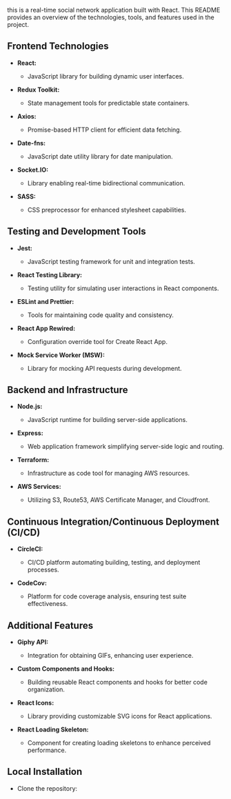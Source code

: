 

this is a real-time social network application built with React. This README provides an overview of the technologies, tools, and features used in the project.

## Frontend Technologies

- **React:**
  - JavaScript library for building dynamic user interfaces.

- **Redux Toolkit:**
  - State management tools for predictable state containers.

- **Axios:**
  - Promise-based HTTP client for efficient data fetching.

- **Date-fns:**
  - JavaScript date utility library for date manipulation.

- **Socket.IO:**
  - Library enabling real-time bidirectional communication.

- **SASS:**
  - CSS preprocessor for enhanced stylesheet capabilities.

## Testing and Development Tools

- **Jest:**
  - JavaScript testing framework for unit and integration tests.

- **React Testing Library:**
  - Testing utility for simulating user interactions in React components.

- **ESLint and Prettier:**
  - Tools for maintaining code quality and consistency.

- **React App Rewired:**
  - Configuration override tool for Create React App.

- **Mock Service Worker (MSW):**
  - Library for mocking API requests during development.

## Backend and Infrastructure

- **Node.js:**
  - JavaScript runtime for building server-side applications.

- **Express:**
  - Web application framework simplifying server-side logic and routing.

- **Terraform:**
  - Infrastructure as code tool for managing AWS resources.

- **AWS Services:**
  - Utilizing S3, Route53, AWS Certificate Manager, and Cloudfront.

## Continuous Integration/Continuous Deployment (CI/CD)

- **CircleCI:**
  - CI/CD platform automating building, testing, and deployment processes.

- **CodeCov:**
  - Platform for code coverage analysis, ensuring test suite effectiveness.

## Additional Features

- **Giphy API:**
  - Integration for obtaining GIFs, enhancing user experience.

- **Custom Components and Hooks:**
  - Building reusable React components and hooks for better code organization.

- **React Icons:**
  - Library providing customizable SVG icons for React applications.

- **React Loading Skeleton:**
  - Component for creating loading skeletons to enhance perceived performance.

## Local Installation

- Clone the repository:
